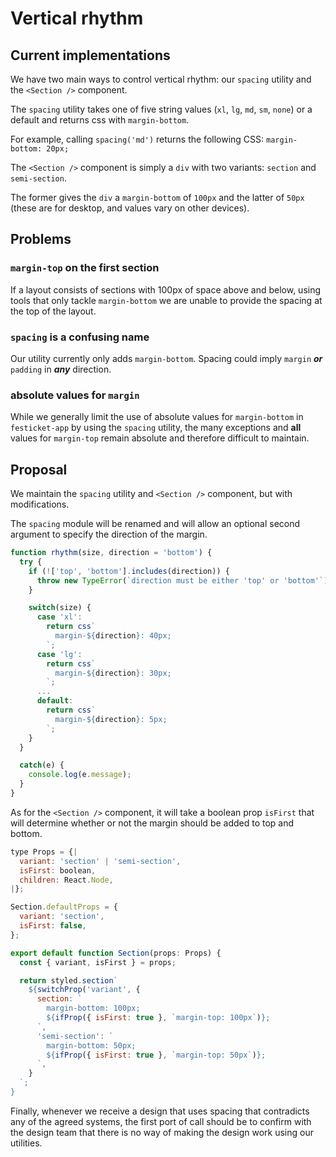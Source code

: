 # Vertical rhythm

## Current implementations

We have two main ways to control vertical rhythm: our `spacing` utility and the `<Section />` component.

The `spacing` utility takes one of five string values (`xl`, `lg`, `md`, `sm`, `none`) or a default and returns css with `margin-bottom`.

For example, calling `spacing('md')` returns the following CSS: `margin-bottom: 20px;`

The `<Section />` component is simply a `div` with two variants: `section` and `semi-section`.

The former gives the `div` a `margin-bottom` of `100px` and the latter of `50px` (these are for desktop, and values vary on other devices).

## Problems

### `margin-top` on the first section

If a layout consists of sections with 100px of space above and below, using tools that only tackle `margin-bottom` we are unable to provide the spacing at the top of the layout.

### `spacing` is a confusing name

Our utility currently only adds `margin-bottom`. Spacing could imply `margin` **_or_** `padding` in **_any_** direction.

### absolute values for `margin`

While we generally limit the use of absolute values for `margin-bottom` in `festicket-app` by using the `spacing` utility, the many exceptions and **all** values for `margin-top` remain absolute and therefore difficult to maintain.

## Proposal

We maintain the `spacing` utility and `<Section />` component, but with modifications.

The `spacing` module will be renamed and will allow an optional second argument to specify the direction of the margin.

```js
function rhythm(size, direction = 'bottom') {
  try {
    if (!['top', 'bottom'].includes(direction)) {
      throw new TypeError(`direction must be either 'top' or 'bottom'`);
    }

    switch(size) {
      case 'xl':
        return css`
          margin-${direction}: 40px;
        `;
      case 'lg':
        return css`
          margin-${direction}: 30px;
        `;
      ...
      default:
        return css`
          margin-${direction}: 5px;
        `;
    }
  }

  catch(e) {
    console.log(e.message);
  }
}
```

As for the `<Section />` component, it will take a boolean prop `isFirst` that will determine whether or not the margin should be added to top and bottom.

```js
type Props = {|
  variant: 'section' | 'semi-section',
  isFirst: boolean,
  children: React.Node,
|};

Section.defaultProps = {
  variant: 'section',
  isFirst: false,
};

export default function Section(props: Props) {
  const { variant, isFirst } = props;

  return styled.section`
    ${switchProp('variant', {
      section: `
        margin-bottom: 100px;
        ${ifProp({ isFirst: true }, `margin-top: 100px`)};
      `,
      'semi-section': `
        margin-bottom: 50px;
        ${ifProp({ isFirst: true }, `margin-top: 50px`)};
      `,
    }
  `;
}
```

Finally, whenever we receive a design that uses spacing that contradicts any of the agreed systems, the first port of call should be to confirm with the design team that there is no way of making the design work using our utilities.
